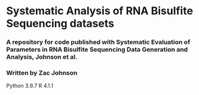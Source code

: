 # Systematic Analysis of RNA Bisulfite Sequencing datasets

### A repository for code published with Systematic Evaluation of Parameters in RNA Bisulfite Sequencing Data Generation and Analysis, Johnson et al.
### Written by Zac Johnson

Python 3.9.7
R 4.1.1

